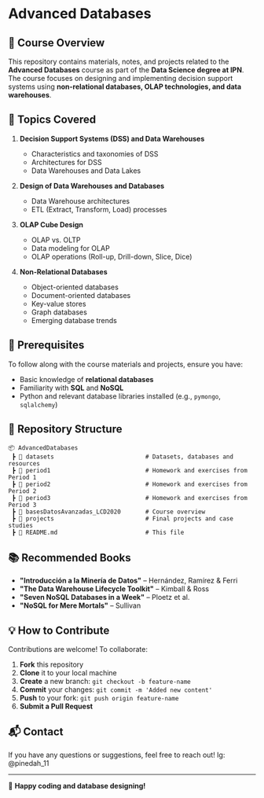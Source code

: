 # Advanced Databases

## 📌 Course Overview
This repository contains materials, notes, and projects related to the **Advanced Databases** course as part of the **Data Science degree at IPN**. The course focuses on designing and implementing decision support systems using **non-relational databases, OLAP technologies, and data warehouses**.

## 📖 Topics Covered
1. **Decision Support Systems (DSS) and Data Warehouses**
   - Characteristics and taxonomies of DSS
   - Architectures for DSS
   - Data Warehouses and Data Lakes

2. **Design of Data Warehouses and Databases**
   - Data Warehouse architectures
   - ETL (Extract, Transform, Load) processes

3. **OLAP Cube Design**
   - OLAP vs. OLTP
   - Data modeling for OLAP
   - OLAP operations (Roll-up, Drill-down, Slice, Dice)

4. **Non-Relational Databases**
   - Object-oriented databases
   - Document-oriented databases
   - Key-value stores
   - Graph databases
   - Emerging database trends

## 🔧 Prerequisites
To follow along with the course materials and projects, ensure you have:
- Basic knowledge of **relational databases**
- Familiarity with **SQL** and **NoSQL**
- Python and relevant database libraries installed (e.g., `pymongo`, `sqlalchemy`)

## 📂 Repository Structure
```
📦 AdvancedDatabases
 ┣ 📂 datasets                          # Datasets, databases and resources
 ┣ 📂 period1                           # Homework and exercises from Period 1
 ┣ 📂 period2                           # Homework and exercises from Period 2
 ┣ 📂 period3                           # Homework and exercises from Period 3
 ┣ 📜 basesDatosAvanzadas_LCD2020       # Course overview
 ┣ 📂 projects                          # Final projects and case studies
 ┣ 📜 README.md                         # This file
```

## 📚 Recommended Books
- **"Introducción a la Minería de Datos"** – Hernández, Ramírez & Ferri
- **"The Data Warehouse Lifecycle Toolkit"** – Kimball & Ross
- **"Seven NoSQL Databases in a Week"** – Ploetz et al.
- **"NoSQL for Mere Mortals"** – Sullivan

## 💡 How to Contribute
Contributions are welcome! To collaborate:
1. **Fork** this repository
2. **Clone** it to your local machine
3. **Create** a new branch: `git checkout -b feature-name`
4. **Commit** your changes: `git commit -m 'Added new content'`
5. **Push** to your fork: `git push origin feature-name`
6. **Submit a Pull Request**

## 📬 Contact
If you have any questions or suggestions, feel free to reach out!
Ig: @pinedah_11

---
🚀 **Happy coding and database designing!**
